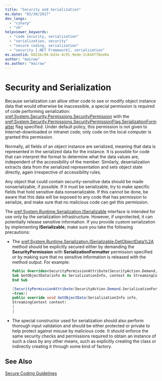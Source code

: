 ```yaml
---
title: "Security and Serialization"
ms.date: "03/30/2017"
dev_langs: 
  - "csharp"
  - "vb"
helpviewer_keywords: 
  - "code security, serialization"
  - "serialization, security"
  - "secure coding, serialization"
  - "security [.NET Framework], serialization"
ms.assetid: b921bc94-bd3a-4c91-9ede-2c8d4f78ea9a
author: "mairaw"
ms.author: "mairaw"
---
```

# Security and Serialization
Because serialization can allow other code to see or modify object instance data that would otherwise be inaccessible, a special permission is required of code performing serialization: <xref:System.Security.Permissions.SecurityPermission> with the <xref:System.Security.Permissions.SecurityPermissionFlag.SerializationFormatter> flag specified. Under default policy, this permission is not given to Internet-downloaded or intranet code; only code on the local computer is granted this permission.  
  
 Normally, all fields of an object instance are serialized, meaning that data is represented in the serialized data for the instance. It is possible for code that can interpret the format to determine what the data values are, independent of the accessibility of the member. Similarly, deserialization extracts data from the serialized representation and sets object state directly, again irrespective of accessibility rules.  
  
 Any object that could contain security-sensitive data should be made nonserializable, if possible. If it must be serializable, try to make specific fields that hold sensitive data nonserializable. If this cannot be done, be aware that this data will be exposed to any code that has permission to serialize, and make sure that no malicious code can get this permission.  
  
 The <xref:System.Runtime.Serialization.ISerializable> interface is intended for use only by the serialization infrastructure. However, if unprotected, it can potentially release sensitive information. If you provide custom serialization by implementing **ISerializable**, make sure you take the following precautions:  
  
- The <xref:System.Runtime.Serialization.ISerializable.GetObjectData%2A> method should be explicitly secured either by demanding the **SecurityPermission** with **SerializationFormatter** permission specified or by making sure that no sensitive information is released with the method output. For example:  
  
  ```vb  
  Public Overrides<SecurityPermissionAttribute(SecurityAction.Demand, SerializationFormatter := True)>  _  
  Sub GetObjectData(info As SerializationInfo, context As StreamingContext)  
  End Sub  
  ```  
  
  ```csharp  
  [SecurityPermissionAttribute(SecurityAction.Demand,SerializationFormatter   
  =true)]  
  public override void GetObjectData(SerializationInfo info,   
  StreamingContext context)  
  {  
  }  
  ```  
  
- The special constructor used for serialization should also perform thorough input validation and should be either protected or private to help protect against misuse by malicious code. It should enforce the same security checks and permissions required to obtain an instance of such a class by any other means, such as explicitly creating the class or indirectly creating it through some kind of factory.  
  
## See Also  
 [Secure Coding Guidelines](../../../docs/standard/security/secure-coding-guidelines.md)
